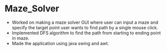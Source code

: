 # Maze_Solver

- Worked on making a maze solver GUI where user can input a maze and specify the target point user wants to find path by a single mouse click. 
- Implemented DFS algorithm to find the path from starting to ending point in maze.
- Made the application using java swing and awt.
